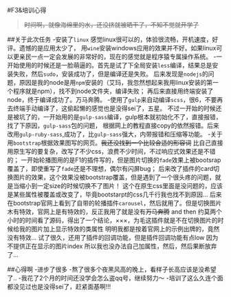 #F3&培训心得
>~~时间啊，就像海绵里的水，还没挤就被晒干了，不知不觉就开学了~~

##关于此次任务
-安装了`linux` 感觉linux很可以的，体验很流畅，开机速度，好评。遗憾的是应用太少了，
  用`wine`安装windows应用的效果并不好。如果linux可以更亲民一点一定会发展的非常好的，现在的感觉就是程序猿专属操作系统。
-一开始使用的时候还是一脸萌逼的。首先是试了下全局安装`less`编译，结果总是安装失败，然后`sudo`，安装成功了，但是编译还是失败。
 后来发现是`nodejs`的问题，原因是我的node是用`npm`安装的（艾玛，我忽然想起来我用linux安装的第一个程序就是npm），找不到node文件夹，编译失败；
 再后来直接用终端安装了node，终于编译成功了。万马奔腾。
-使用了`gulp`来自动编译`scss`，很6，不要再去终端手动编译了，这偷起懒的感觉也是没得sei了，五星。
  不过一开始的时候还是被坑了的，一开始用的是`gulp-sass`编译，gulp根本就初始化不了，直接报错，找了下原因，`gulp-sass`包的问题，
  根据网上的教程直接copy的依然报错。后来改用`gulp-ruby-sass`,成功了，比`gulp-sass`强大，内带报错和压缩等功能。
-关于用`bootstrap`根据效果图写的网页。~~我还没找到一个比较合适的形容词~~
 比自己直接用原生写的要复杂，改写了不少css，浪费不少时间，不过响应式效果还是不错的；
 一开始轮播图用的是F1的插件写的，但是图片切换的`fade`效果上被bootsrap覆盖了，即使重写了`fade`还是不理想，偶尔有闪屏bug；
 后来改了插件的card切换图片的效果，这个效果没被bootstrap覆盖，但是遇到了一个很头疼的问题，就是当缩小到一定size的时候切换不了图片！
 这个在原生css里面是没问题的，应该是某些属性被覆盖或改变了，毕竟bootstarpt的css几千行我也找不到原因...
 后来在bootstrap官网上看到了自带的轮播插件`carousel`，然后就用了。但是切换图片木有特效，官网上是有特效的，反正我用了就是没有~~万马奔腾~~
 and then 约莫两个小时的时间看了源码，得出了一个结论，×××，为毛这插件就是不在切换图片的时候给我的图片加上显示特效的类属性
 明明我都是按着官网上的示例出牌的，竟然没有特效...  试了很久，还用了插件的回调功能，但是插件回调功能有点low 因为不提供正在显示的图片index
 所以我也没办法自己加属性，然后，然后果断放弃了...

##心得啊
-进步了很多
-熬了很多个夜黑风高的晚上，看样子长高应该是没希望了..
-我花了2个月的时间还没学会怎么盗qq号，继续努力～
-培训了这么久连个面都没见过也是没得sei了，赶紧面基啊!!!
